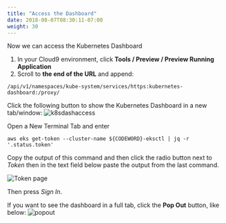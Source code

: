 ```yaml
---
title: "Access the Dashboard"
date: 2018-08-07T08:30:11-07:00
weight: 30
---
```


Now we can access the Kubernetes Dashboard

1. In your Cloud9 environment, click **Tools / Preview / Preview Running Application**
1. Scroll to **the end of the URL** and append:

```
/api/v1/namespaces/kube-system/services/https:kubernetes-dashboard:/proxy/
```

Click the following button to show the Kubernetes Dashboard in a new tab/window:
![k8sdashaccess](/images/mfe/k8sdashaccess.jpg?classes=border,shadow)

Open a New Terminal Tab  and enter
```
aws eks get-token --cluster-name ${CODEWORD}-eksctl | jq -r '.status.token'
```

Copy the output of this command and then click the radio button next to
*Token* then in the text field below paste the output from the last command.

![Token page](/images/dashboard-connect.png?classes=border,shadow)

Then press *Sign In*.

If you want to see the dashboard in a full tab, click the **Pop Out** button, like below:
![popout](/images/popout.png?classes=border,shadow)
